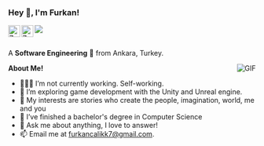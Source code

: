 <h3 title="hehehe"> Hey 👋, I'm Furkan!</h3>

<a href="https://www.linkedin.com/in/furkancalik/">
  <img align="left" alt="Zamran's LinkdeIn" width="24px" src="https://cdn.jsdelivr.net/npm/simple-icons@v3/icons/linkedin.svg" />
</a>
<a href="https://www.instagram.com/cirkin_ordek_yavrusu/">
  <img align="left" alt="Zamran's Instagram" width="24px" src="https://cdn.jsdelivr.net/npm/simple-icons@v3/icons/instagram.svg" />
</a>
<img src="https://komarev.com/ghpvc/?username=ZamranxD&color=blueviolet" align="left">



<br />
<br />

A **Software Engineering** 🚀 from Ankara, Turkey.

  <img align="right" alt="GIF" src="https://i.pinimg.com/originals/e4/26/70/e426702edf874b181aced1e2fa5c6cde.gif" />

**About Me!**

- 👨🏽‍💻 I’m not currently working. Self-working.
- 🌱 I’m exploring game development with the Unity and Unreal engine.
- 🤔 My interests are stories who create the people, imagination, world, me and you
- 💼 I’ve finished a bachelor's degree in Computer Science
- 💬 Ask me about anything, I love to answer!
- 📫 Email me at [furkancalikk7@gmail.com](mailto:furkancalikk7@gmail.com).
